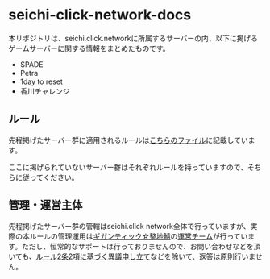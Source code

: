 # seichi-click-network-docs

本リポジトリは、seichi.click.networkに所属するサーバーの内、以下に掲げるゲームサーバーに関する情報をまとめたものです。

* SPADE
* Petra
* 1day to reset
* 香川チャレンジ

## ルール

先程掲げたサーバー群に適用されるルールは[こちらのファイル](rule.md)に記載しています。

ここに掲げられていないサーバー群はそれぞれルールを持っていますので、そちらに従ってください。

## 管理・運営主体

先程掲げたサーバー群の管轄はseichi.click network全体で行っていますが、実際の本ルールの管理運用は[ギガンティック☆整地鯖](https://www.seichi.network/gigantic)の[運営チーム](https://www.seichi.network/admin)が行っています。ただし、恒常的なサポートは行っておりませんので、お問い合わせなどを頂いても、[ルール2条2項に基づく異議申し立て](https://github.com/GiganticMinecraft/seichi-click-network-docs/blob/main/rule.md#%E7%AC%AC2%E9%A0%85%E7%95%B0%E8%AD%B0%E7%94%B3%E3%81%97%E7%AB%8B%E3%81%A6)などを除いて、返答は原則行いません。
